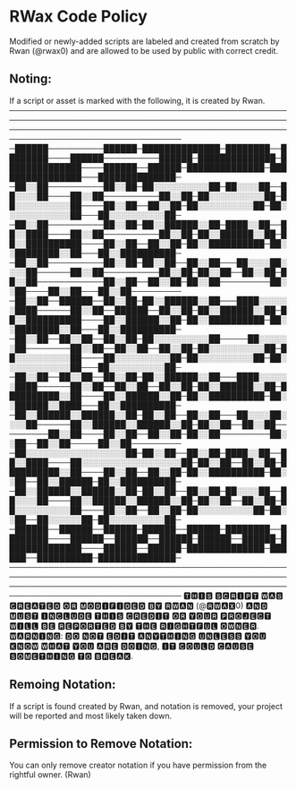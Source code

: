 # RWax Code Policy
Modified or newly-added scripts are labeled and created from scratch by Rwan (@rwax0) and are allowed to be used by public with correct credit.
## Noting:
If a script or asset is marked with the following, it is created by Rwan.
─────────────────────────────────────────────────────────────────────────────────────────────────────────────────────────────────────────────────────────────────────────────────────
─██████──────────██████─██████████████─████████──████████────██████──────────██████─██████████████─██████████████────██████──██████─██████████████─████████████████───██████████████─
─██░░██──────────██░░██─██░░░░░░░░░░██─██░░░░██──██░░░░██────██░░██──────────██░░██─██░░░░░░░░░░██─██░░░░░░░░░░██────██░░██──██░░██─██░░░░░░░░░░██─██░░░░░░░░░░░░██───██░░░░░░░░░░██─
─██░░██──────────██░░██─██░░██████░░██─████░░██──██░░████────██░░██──────────██░░██─██░░██████░░██─██░░██████████────██░░██──██░░██─██░░██████████─██░░████████░░██───██░░██████████─
─██░░██──────────██░░██─██░░██──██░░██───██░░░░██░░░░██──────██░░██──────────██░░██─██░░██──██░░██─██░░██────────────██░░██──██░░██─██░░██─────────██░░██────██░░██───██░░██─────────
─██░░██──██████──██░░██─██░░██████░░██───████░░░░░░████──────██░░██──██████──██░░██─██░░██████░░██─██░░██████████────██░░██████░░██─██░░██████████─██░░████████░░██───██░░██████████─
─██░░██──██░░██──██░░██─██░░░░░░░░░░██─────██░░░░░░██────────██░░██──██░░██──██░░██─██░░░░░░░░░░██─██░░░░░░░░░░██────██░░░░░░░░░░██─██░░░░░░░░░░██─██░░░░░░░░░░░░██───██░░░░░░░░░░██─
─██░░██──██░░██──██░░██─██░░██████░░██───████░░░░░░████──────██░░██──██░░██──██░░██─██░░██████░░██─██████████░░██────██░░██████░░██─██░░██████████─██░░██████░░████───██░░██████████─
─██░░██████░░██████░░██─██░░██──██░░██───██░░░░██░░░░██──────██░░██████░░██████░░██─██░░██──██░░██─────────██░░██────██░░██──██░░██─██░░██─────────██░░██──██░░██─────██░░██─────────
─██░░░░░░░░░░░░░░░░░░██─██░░██──██░░██─████░░██──██░░████────██░░░░░░░░░░░░░░░░░░██─██░░██──██░░██─██████████░░██────██░░██──██░░██─██░░██████████─██░░██──██░░██████─██░░██████████─
─██░░██████░░██████░░██─██░░██──██░░██─██░░░░██──██░░░░██────██░░██████░░██████░░██─██░░██──██░░██─██░░░░░░░░░░██────██░░██──██░░██─██░░░░░░░░░░██─██░░██──██░░░░░░██─██░░░░░░░░░░██─
─██████──██████──██████─██████──██████─████████──████████────██████──██████──██████─██████──██████─██████████████────██████──██████─██████████████─██████──██████████─██████████████─
─────────────────────────────────────────────────────────────────────────────────────────────────────────────────────────────────────────────────────────────────────────────────────
🆃🅷🅸🆂 🆂🅲🆁🅸🅿🆃 🆆🅰🆂 🅲🆁🅴🅰🆃🅴🅳 🅾🆁 🅼🅾🅳🅸🅵🅸🅳🅴🅳 🅱🆈 🆁🆆🅰🅽 (@🆁🆆🅰🆇0) 🅰🅽🅳 🅼🆄🆂🆃 🅸🅽🅲🅻🆄🅳🅴 🆃🅷🅸🆂 🅲🆁🅴🅳🅸🆃 🅾🆁 🆈🅾🆄🆁 🅿🆁🅾🅹🅴🅲🆃 🆆🅸🅻🅻 🅱🅴 🆁🅴🅿🅾🆁🆃🅴🅳 🅱🆈 🆃🅷🅴 🆁🅸🅶🅷🆃🅵🆄🅻 🅾🆆🅽🅴🆁.
🆆🅰🆁🅽🅸🅽🅶: 🅳🅾 🅽🅾🆃 🅴🅳🅸🆃 🅰🅽🆈🆃🅷🅸🅽🅶 🆄🅽🅻🅴🆂🆂 🆈🅾🆄 🅺🅽🅾🆆 🆆🅷🅰🆃 🆈🅾🆄 🅰🆁🅴 🅳🅾🅸🅽🅶, 🅸🆃 🅲🅾🆄🅻🅳 🅲🅰🆄🆂🅴 🆂🅾🅼🅴🆃🅷🅸🅽🅶 🆃🅾 🅱🆁🅴🅰🅺.
## Remoing Notation:
If a script is found created by Rwan, and notation is removed, your project will be reported and most likely taken down.
## Permission to Remove Notation:
You can only remove creator notation if you have permission from the rightful owner. (Rwan)
